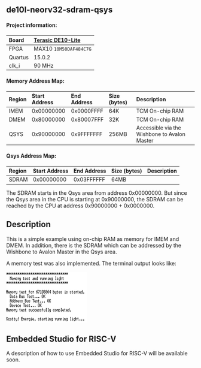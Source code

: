 ## de10l-neorv32-sdram-qsys

#### Project information:

| Board   | [Terasic DE10-Lite](https://www.terasic.com.tw/cgi-bin/page/archive.pl?Language=english&No=1021) |
| :------ | :---------- |
| FPGA    | MAX10 `10M50DAF484C7G` |
| Quartus | 15.0.2      |
| clk_i   | 90 MHz     |

#### Memory Address Map:

| Region  | Start Address | End Address | Size (bytes) | Description |
| :------ | :------------ | :---------- | :----------- | :---------- |
| IMEM    | 0x00000000    | 0x0000FFFF  | 64K          | TCM On-chip RAM |
| DMEM    | 0x80000000    | 0x80007FFF  | 32K          | TCM On-chip RAM |
| QSYS    | 0x90000000    | 0x9FFFFFFF  | 256MB        | Accessible via the Wishbone to Avalon Master |

#### Qsys Address Map:

| Region  | Start Address | End Address | Size (bytes) | Description |
| :------ | :------------ | :---------- | :----------- | :---------- |
| SDRAM   | 0x00000000    | 0x03FFFFFF  | 64MB         |  |

The SDRAM starts in the Qsys area from address 0x00000000. But since the Qsys area 
in the CPU is starting at 0x90000000, the SDRAM can be reached by the CPU at address 
0x90000000 + 0x0000000. 

## Description

This is a simple example using on-chip RAM as memory for IMEM and DMEM. In addition, 
there is the SDRAM which can be addressed by the Wishbone to Avalon Master in the Qsys area.

A memory test was also implemented. The terminal output looks like:

<img src="./doc/terminal.png" width="215">

## Embedded Studio for RISC-V

A description of how to use Embedded Studio for RISC-V will be available soon.